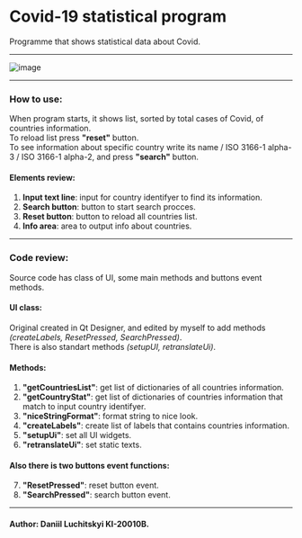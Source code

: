 # Covid-19 statistical program

Programme that shows statistical data about Covid.<br>

---

![image](https://user-images.githubusercontent.com/43368212/125640391-3dc536b6-9d29-44e3-ac7b-95cf682072c9.png)

---

### How to use:

When program starts, it shows list, sorted by total cases of Covid, of countries information.<br>
To reload list press **"reset"** button.<br>
To see information about specific country write its name / ISO 3166-1 alpha-3 / ISO 3166-1 alpha-2, and press **"search"** button.

#### Elements review:

1) **Input text line**: input for country identifyer to find its information.
2) **Search button**:   button to start search procces.
3) **Reset button**:    button to reload all countries list.
4) **Info area**:       area to output info about countries.  

---

### Code review:
Source code has class of UI, some main methods and buttons event methods.

#### UI class:
Original created in Qt Designer, and edited by myself to add methods *(createLabels, ResetPressed, SearchPressed)*.<br>
There is also standart methods *(setupUI, retranslateUi)*.

#### Methods:
1) **"getCountriesList"**: get list of dictionaries of all countries information.<br>
2) **"getCountryStat"**: get list of dictionaries of countries information that match to input country identifyer.<br>
3) **"niceStringFormat"**: format string to nice look.<br>
4) **"createLabels"**: create list of labels that contains countries information.<br>
5) **"setupUi"**: set all UI widgets.<br>
6) **"retranslateUi"**: set static texts.<br>

#### Also there is two buttons event functions:
7) **"ResetPressed"**: reset button event.<br>
8) **"SearchPressed"**: search button event.<br>

---
#### Author: Daniil Luchitskyi KI-20010B.
